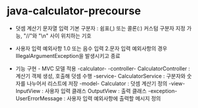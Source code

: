 # java-calculator-precourse

* 덧셈 계산기
  문자열 입력
  기본 구분자 : 쉼표(,) 또는 콜론(:)
  커스텀 구분자 지정 가능, "//"와 "\n" 사이 위치하는 기호

* 사용자 입력 예외사항
  1.0 또는 음수 입력
  2.문자 입력
  예외사항의 경우 IllegalArgumentException을 발생시키고 종료

* 기능 구현 - MVC 모델 적용
  -calculator-
  -controller-
  CalculatorController : 계산기 객체 생성, 호출해 덧셈 수행
  -service-
  CalculatorService : 구분자와 숫자를 나누어서 리스트에 저장
  -model-
  Calculator : 덧셈 계산기 정의
  -view-
  InputView : 사용자 입력 클래스
  OutputView : 출력 클래스
  -exception-
  UserErrorMessage : 사용자 입력 예외사항에 출력할 메시지 정의